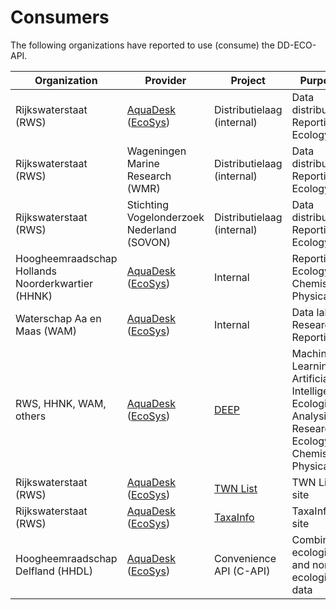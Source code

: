 # Consumers

The following organizations have reported to use (consume) the DD-ECO-API.

| Organization | Provider | Project | Purpose |
|--------------|----------|---------|---------|
| Rijkswaterstaat (RWS) | [AquaDesk](https://live.aquadesk.nl) ([EcoSys](https://www.ecosys.nl)) | Distributielaag (internal) | Data distribution, Reporting, Ecology |
| Rijkswaterstaat (RWS) | Wageningen Marine Research (WMR) | Distributielaag (internal) | Data distribution, Reporting, Ecology |
| Rijkswaterstaat (RWS) | Stichting Vogelonderzoek Nederland (SOVON) | Distributielaag (internal) | Data distribution, Reporting, Ecology |
| Hoogheemraadschap Hollands Noorderkwartier (HHNK) |[AquaDesk](https://live.aquadesk.nl) ([EcoSys](https://www.ecosys.nl)) | Internal | Reporting, Ecology, Chemistry, Physical |
| Waterschap Aa en Maas (WAM) | [AquaDesk](https://live.aquadesk.nl) ([EcoSys](https://www.ecosys.nl)) | Internal | Data lake, Research, Reporting |
| RWS, HHNK, WAM, others | [AquaDesk](https://live.aquadesk.nl) ([EcoSys](https://www.ecosys.nl)) | [DEEP](https://intodeep.ai) | Machine Learning, Artificial Intelligence, Ecological Analysis, Research, Ecology, Chemistry, Physical |
| Rijkswaterstaat (RWS) | [AquaDesk](https://live.aquadesk.nl) ([EcoSys](https://www.ecosys.nl)) | [TWN List](https://twnlist.aquadesk.nl) | TWN List site |
| Rijkswaterstaat (RWS) | [AquaDesk](https://live.aquadesk.nl) ([EcoSys](https://www.ecosys.nl)) | [TaxaInfo](https://taxainfo.aquadesk.nl) | TaxaInfo site |
| Hoogheemraadschap Delfland (HHDL) | [AquaDesk](https://live.aquadesk.nl) ([EcoSys](https://www.ecosys.nl)) | Convenience API (C-API) | Combine ecological and non-ecological data |
